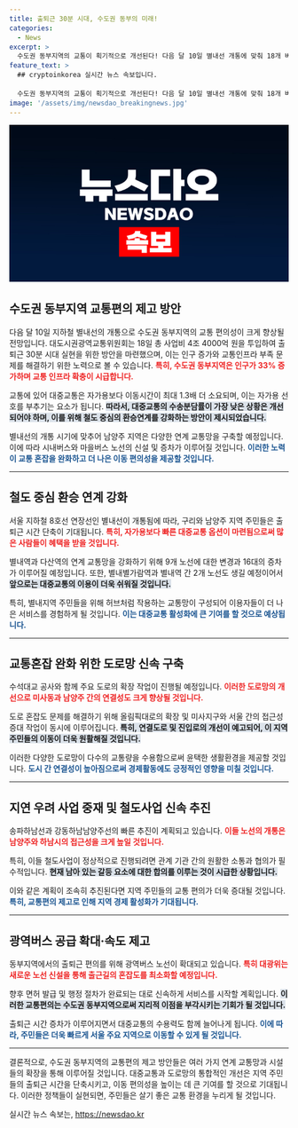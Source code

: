 ```yaml
---
title: 출퇴근 30분 시대, 수도권 동부의 미래!
categories:
  - News
excerpt: >
  수도권 동부지역의 교통이 획기적으로 개선된다! 다음 달 10일 별내선 개통에 맞춰 18개 버스 노선 증차 및 새 도로망이 구축된다. 교통혼잡 해소와 함께 출퇴근 시간이 단축돼 편리한 생활이 기대된다! 클릭해서 더 알아보세요!
feature_text: >
  ## cryptoinkorea 실시간 뉴스 속보입니다.

  수도권 동부지역의 교통이 획기적으로 개선된다! 다음 달 10일 별내선 개통에 맞춰 18개 버스 노선 증차 및 새 도로망이 구축된다. 교통혼잡 해소와 함께 출퇴근 시간이 단축돼 편리한 생활이 기대된다! 클릭해서 더 알아보세요!
image: '/assets/img/newsdao_breakingnews.jpg'
---
```


<p><img src="/assets/img/newsdao_breakingnews.jpg" alt="cryptoinkorea 속보" /></p>

<h2 data-ke-size="size26">수도권 동부지역 교통편의 제고 방안</h2>

<p data-ke-size="size16">다음 달 10일 지하철 별내선의 개통으로 수도권 동부지역의 교통 편의성이 크게 향상될 전망입니다. 대도시권광역교통위원회는 18일 총 사업비 4조 4000억 원을 투입하여 출퇴근 30분 시대 실현을 위한 방안을 마련했으며, 이는 인구 증가와 교통인프라 부족 문제를 해결하기 위한 노력으로 볼 수 있습니다. <b><span style="color: #ee2323;">특히, 수도권 동부지역은 인구가 33% 증가하며 교통 인프라 확충이 시급합니다.</span></b></p>

<p data-ke-size="size16">교통에 있어 대중교통은 자가용보다 이동시간이 최대 1.3배 더 소요되며, 이는 자가용 선호를 부추기는 요소가 됩니다. <b><span style="background-color: #21538527;">따라서, 대중교통의 수송분담률이 가장 낮은 상황은 개선되어야 하며, 이를 위해 철도 중심의 환승연계를 강화하는 방안이 제시되었습니다.</span></b></p>

<p data-ke-size="size16">별내선의 개통 시기에 맞추어 남양주 지역은 다양한 연계 교통망을 구축할 예정입니다. 이에 따라 시내버스와 마을버스 노선의 신설 및 증차가 이루어질 것입니다. <b><span style="color: #1a5490;">이러한 노력이 교통 혼잡을 완화하고 더 나은 이동 편의성을 제공할 것입니다.</span></b></p>

<hr>

<h2 data-ke-size="size26">철도 중심 환승 연계 강화</h2>

<p data-ke-size="size16">서울 지하철 8호선 연장선인 별내선이 개통됨에 따라, 구리와 남양주 지역 주민들은 출퇴근 시간 단축이 기대됩니다. <b><span style="color: #ee2323;">특히, 자가용보다 빠른 대중교통 옵션이 마련됨으로써 많은 사람들이 혜택을 받을 것입니다.</span></b></p>

<p data-ke-size="size16">별내역과 다산역의 연계 교통망을 강화하기 위해 9개 노선에 대한 변경과 16대의 증차가 이루어질 예정입니다. 또한, 별내별가람역과 별내역 간 2개 노선도 생길 예정이어서 <b><span style="background-color: #21538527;">앞으로는 대중교통의 이용이 더욱 쉬워질 것입니다.</span></b></p>

<p data-ke-size="size16">특히, 별내지역 주민들을 위해 허브처럼 작용하는 교통망이 구성되어 이용자들이 더 나은 서비스를 경험하게 될 것입니다. <b><span style="color: #1a5490;">이는 대중교통 활성화에 큰 기여를 할 것으로 예상됩니다.</span></b></p>

<hr>

<h2 data-ke-size="size26">교통혼잡 완화 위한 도로망 신속 구축</h2>

<p data-ke-size="size16">수석대교 공사와 함께 주요 도로의 확장 작업이 진행될 예정입니다. <b><span style="color: #ee2323;">이러한 도로망의 개선으로 미사동과 남양주 간의 연결성도 크게 향상될 것입니다.</span></b></p>

<p data-ke-size="size16">도로 혼잡도 문제를 해결하기 위해 올림픽대로의 확장 및 미사지구와 서울 간의 접근성 증대 작업이 동시에 이루어집니다. <b><span style="background-color: #21538527;">특히, 연결도로 및 진입로의 개선이 예고되어, 이 지역 주민들의 이동이 더욱 원활해질 것입니다.</span></b></p>

<p data-ke-size="size16">이러한 다양한 도로망이 다수의 교통량을 수용함으로써 윤택한 생활환경을 제공할 것입니다. <b><span style="color: #1a5490;">도시 간 연결성이 높아짐으로써 경제활동에도 긍정적인 영향을 미칠 것입니다.</span></b></p>

<hr>

<h2 data-ke-size="size26">지연 우려 사업 중재 및 철도사업 신속 추진</h2>

<p data-ke-size="size16">송파하남선과 강동하남남양주선의 빠른 추진이 계획되고 있습니다. <b><span style="color: #ee2323;">이들 노선의 개통은 남양주와 하남시의 접근성을 크게 높일 것입니다.</span></b></p>

<p data-ke-size="size16">특히, 이들 철도사업이 정상적으로 진행되려면 관계 기관 간의 원활한 소통과 협의가 필수적입니다. <b><span style="background-color: #21538527;">현재 남아 있는 갈등 요소에 대한 합의를 이루는 것이 시급한 상황입니다.</span></b></p>

<p data-ke-size="size16">이와 같은 계획이 조속히 추진된다면 지역 주민들의 교통 편의가 더욱 증대될 것입니다. <b><span style="color: #1a5490;">특히, 교통편의 제고로 인해 지역 경제 활성화가 기대됩니다.</span></b></p>

<hr>

<h2 data-ke-size="size26">광역버스 공급 확대·속도 제고</h2>

<p data-ke-size="size16">동부지역에서의 출퇴근 편의를 위해 광역버스 노선이 확대되고 있습니다. <b><span style="color: #ee2323;">특히 대광위는 새로운 노선 신설을 통해 출근길의 혼잡도를 최소화할 예정입니다.</span></b></p>

<p data-ke-size="size16">향후 면허 발급 및 행정 절차가 완료되는 대로 신속하게 서비스를 시작할 계획입니다. <b><span style="background-color: #21538527;">이러한 교통편의는 수도권 동부지역으로써 지리적 이점을 부각시키는 기회가 될 것입니다.</span></b></p>

<p data-ke-size="size16">출퇴근 시간 증차가 이루어지면서 대중교통의 수용력도 함께 늘어나게 됩니다. <b><span style="color: #1a5490;">이에 따라, 주민들은 더욱 빠르게 서울 주요 지역으로 이동할 수 있게 될 것입니다.</span></b></p>

<hr>

<p data-ke-size="size16">결론적으로, 수도권 동부지역의 교통편의 제고 방안들은 여러 가지 연계 교통망과 시설들의 확장을 통해 이루어질 것입니다. 대중교통과 도로망의 통합적인 개선은 지역 주민들의 출퇴근 시간을 단축시키고, 이동 편의성을 높이는 데 큰 기여를 할 것으로 기대됩니다. 이러한 정책들이 실현되면, 주민들은 살기 좋은 교통 환경을 누리게 될 것입니다.</p>
실시간 뉴스 속보는, <a href="https://newsdao.kr" rel="dofollow">https://newsdao.kr</a>


